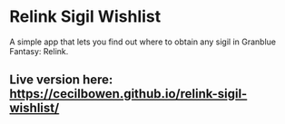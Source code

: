 # Relink Sigil Wishlist

A simple app that lets you find out where to obtain any sigil in Granblue Fantasy: Relink.


## Live version here: https://cecilbowen.github.io/relink-sigil-wishlist/
